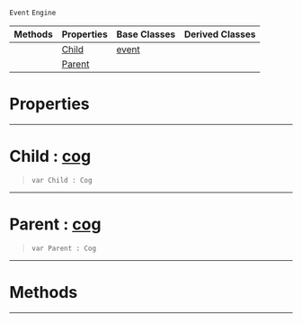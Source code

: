  `Event` `Engine`



|Methods|Properties|Base Classes|Derived Classes|
|---|---|---|---|
| |[ Child](https://github.com/ZilchEngine/ZilchDocs/blob/master/code_reference/class_reference/hierarchyevent.md#child-zilch-engine-docume)|[event](https://github.com/ZilchEngine/ZilchDocs/blob/master/code_reference/class_reference/event.md)| |
| |[ Parent](https://github.com/ZilchEngine/ZilchDocs/blob/master/code_reference/class_reference/hierarchyevent.md#parent-zilch-engine-docum)| | |


 #  Properties


---  
 #  Child : [cog](https://github.com/ZilchEngine/ZilchDocs/blob/master/code_reference/class_reference/cog.md)

> 
> ``` lang=cpp, name=Nada
> var Child : Cog


---  
 #  Parent : [cog](https://github.com/ZilchEngine/ZilchDocs/blob/master/code_reference/class_reference/cog.md)

> 
> ``` lang=cpp, name=Nada
> var Parent : Cog


---  
 #  Methods


---  
 

 